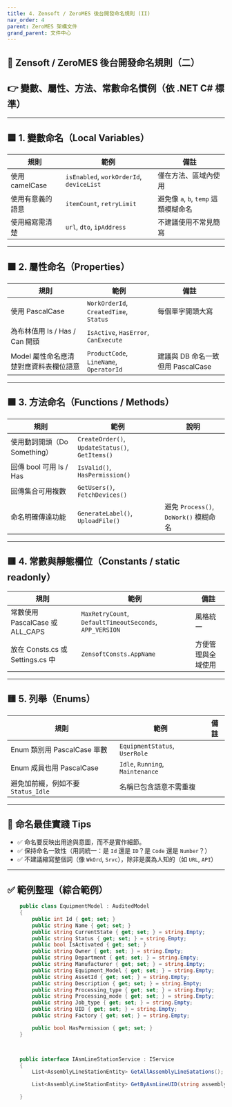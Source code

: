 ```yaml
---
title: 4. Zensoft / ZeroMES 後台開發命名規則 (II)
nav_order: 4
parent: ZeroMES 架構文件
grand_parent: 文件中心
---
```


## 🧾 Zensoft / ZeroMES 後台開發命名規則（二）

## 👉 變數、屬性、方法、常數命名慣例（依 .NET C# 標準）

---

## 🟦 1. 變數命名（Local Variables）

| 規則 | 範例 | 備註 |
|------|------|------|
| 使用 camelCase | `isEnabled`, `workOrderId`, `deviceList` | 僅在方法、區域內使用 |
| 使用有意義的語意 | `itemCount`, `retryLimit` | 避免像 `a`, `b`, `temp` 這類模糊命名 |
| 使用縮寫需清楚 | `url`, `dto`, `ipAddress` | 不建議使用不常見簡寫 |

---

## 🟧 2. 屬性命名（Properties）

| 規則                      | 範例 | 備註 |
|-------------------------|------|------|
| 使用 PascalCase           | `WorkOrderId`, `CreatedTime`, `Status` | 每個單字開頭大寫 |
| 為布林值用 Is / Has / Can 開頭 | `IsActive`, `HasError`, `CanExecute` | |
| Model 屬性命名應清楚對應資料表欄位語意  | `ProductCode`, `LineName`, `OperatorId` | 建議與 DB 命名一致但用 PascalCase |

---

## 🟩 3. 方法命名（Functions / Methods）

| 規則 | 範例 | 說明 |
|------|------|------|
| 使用動詞開頭（Do Something） | `CreateOrder()`, `UpdateStatus()`, `GetItems()` | |
| 回傳 bool 可用 Is / Has | `IsValid()`, `HasPermission()` | |
| 回傳集合可用複數 | `GetUsers()`, `FetchDevices()` | |
| 命名明確傳達功能 | `GenerateLabel()`, `UploadFile()` | 避免 `Process()`, `DoWork()` 模糊命名 |

---

## 🟥 4. 常數與靜態欄位（Constants / static readonly）

| 規則 | 範例 | 備註 |
|------|------|------|
| 常數使用 PascalCase 或 ALL_CAPS | `MaxRetryCount`, `DefaultTimeoutSeconds`, `APP_VERSION` | 風格統一 |
| 放在 Consts.cs 或 Settings.cs 中 | `ZensoftConsts.AppName` | 方便管理與全域使用 |

---

## 🟨 5. 列舉（Enums）

| 規則 | 範例 | 備註 |
|------|------|------|
| Enum 類別用 PascalCase 單數 | `EquipmentStatus`, `UserRole` | |
| Enum 成員也用 PascalCase | `Idle`, `Running`, `Maintenance` | |
| 避免加前綴，例如不要 `Status_Idle` | 名稱已包含語意不需重複 |

---

## 📌 命名最佳實踐 Tips

- ✅ 命名要反映出用途與意圖，而不是實作細節。
- ✅ 保持命名一致性（用詞統一：是 `Id` 還是 `ID`？是 `Code` 還是 `Number`？）
- ✅ 不建議縮寫整個詞（像 `WkOrd`, `Srvc`），除非是廣為人知的（如 `URL`, `API`）

---

## ✅ 範例整理（綜合範例）

```csharp
    public class EquipmentModel : AuditedModel
    {
        public int Id { get; set; }
        public string Name { get; set; }
        public string CurrentState { get; set; } = string.Empty;
        public string Status { get; set; } = string.Empty;
        public bool IsActivated { get; set; }
        public string Owner { get; set; } = string.Empty;
        public string Department { get; set; } = string.Empty;
        public string Manufacturer { get; set; } = string.Empty;
        public string Equipment_Model { get; set; } = string.Empty;
        public string AssetId { get; set; } = string.Empty;
        public string Description { get; set; } = string.Empty;
        public string Processing_type { get; set; } = string.Empty;
        public string Processing_mode { get; set; } = string.Empty;
        public string Job_type { get; set; } = string.Empty;
        public string UID { get; set; } = string.Empty;
        public string Factory { get; set; } = string.Empty;

        public bool HasPermission { get; set; }
    }



    public interface IAsmLineStationService : IService
    {
        List<AssemblyLineStationEntity> GetAllAssemblyLineSatations();

        List<AssemblyLineStationEntity> GetByAsmLineUID(string assemblyUID);

    }
```
